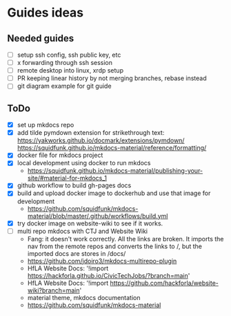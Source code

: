 # Guides ideas

## Needed guides
- [ ] setup ssh config, ssh public key, etc
- [ ] x forwarding through ssh session
- [ ] remote desktop into linux, xrdp setup
- [ ] PR keeping linear history by not merging branches, rebase instead
- [ ] git diagram example for git guide

## ToDo
- [x] set up mkdocs repo
- [x] add tilde pymdown extension for strikethrough text: https://yakworks.github.io/docmark/extensions/pymdown/ https://squidfunk.github.io/mkdocs-material/reference/formatting/
- [x] docker file for mkdocs project
- [x] local development using docker to run mkdocs
  - https://squidfunk.github.io/mkdocs-material/publishing-your-site/#material-for-mkdocs_1
- [x] github workflow to build gh-pages docs
- [x] build and upload docker image to dockerhub and use that image for development
  - https://github.com/squidfunk/mkdocs-material/blob/master/.github/workflows/build.yml
- [x] try docker image on website-wiki to see if it works.
- [ ] multi repo mkdocs with CTJ and Website Wiki
  - Fang: it doesn't work correctly. All the links are broken. It imports the nav from the remote repos and converts the links to <remote>/<docname>, but the imported docs are stores in <remote>/docs/<docname>
  - https://github.com/jdoiro3/mkdocs-multirepo-plugin
  - HfLA Website Docs: '!import https://hackforla.github.io/CivicTechJobs/?branch=main'
  - HfLA Website Docs: '!import https://github.com/hackforla/website-wiki?branch=main'
  - material theme, mkdocs documentation
  - https://github.com/squidfunk/mkdocs-material

